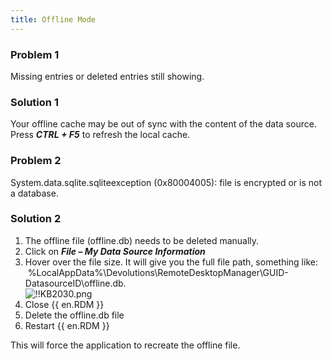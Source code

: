 ```yaml
---
title: Offline Mode
---
```

### Problem 1
Missing entries or deleted entries still showing.
### Solution 1
Your offline cache may be out of sync with the content of the data source. Press ***CTRL + F5*** to refresh the local cache.
### Problem 2
System.data.sqlite.sqliteexception (0x80004005): file is encrypted or is not a database.
### Solution 2
1. The offline file (offline.db) needs to be deleted manually.
1. Click on ***File – My Data Source Information***
1. Hover over the file size. It will give you the full file path, something like:  %LocalAppData%\Devolutions\RemoteDesktopManager\GUID-DatasourceID\offline.db.  
![!!KB2030.png](https://webdevolutions.azureedge.net/docs/en/kb/KB2030.png)
1. Close {{ en.RDM }}
1. Delete the offline.db file
1. Restart {{ en.RDM }}  

This will force the application to recreate the offline file.
